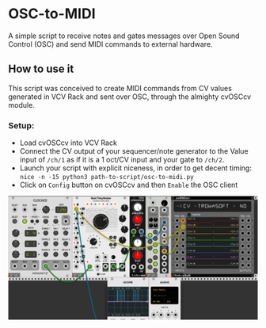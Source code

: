 # OSC-to-MIDI
A simple script to receive notes and gates messages over Open Sound Control (OSC) and send MIDI commands to external hardware.

## How to use it
This script was conceived to create MIDI commands from CV values generated in VCV Rack and sent over OSC, through the almighty cvOSCcv module. 

### Setup:
- Load cvOSCcv into VCV Rack
- Connect the CV output of your sequencer/note generator to the Value input of `/ch/1` as if it is a 1 oct/CV input and your gate to `/ch/2`.
- Launch your script with explicit niceness, in order to get decent timing: `nice -n -15 python3 path-to-script/osc-to-midi.py` 
- Click on `Config` button on cvOSCcv and then `Enable` the OSC client

![Setup Example](example.png)
